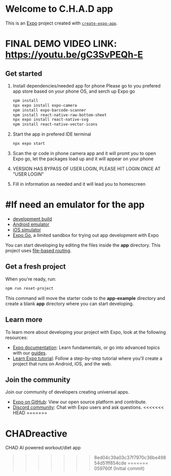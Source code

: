 # Welcome to C.H.A.D app

This is an [Expo](https://expo.dev) project created with [`create-expo-app`](https://www.npmjs.com/package/create-expo-app).
# FINAL DEMO VIDEO LINK: https://youtu.be/gC3SvPEQh-E
## Get started

1. Install dependencies/needed app for phone
   Please go to you prefered app store based on your phone OS, and serch up Expo go

   ```bash
   npm install
   npx expo install expo-camera
   npm install expo-barcode-scanner
   npm install react-native-raw-bottom-sheet
   npx expo install react-native-svg
   npm install react-native-vector-icons
   ```

3. Start the app in prefered IDE terminal

   ```bash
   npx expo start
   ```

4. Scan the qr code in phone camera app and it will promt you to open Expo go, let the packages load up and it will appear on your phone
5. VERSION HAS BYPASS OF USER LOGIN, PLEASE HIT LOGIN ONCE AT "USER LOGIN"
6. Fill in information as needed and it will lead you to homescreen

#If need an emulator for the app
===================================
- [development build](https://docs.expo.dev/develop/development-builds/introduction/)
- [Android emulator](https://docs.expo.dev/workflow/android-studio-emulator/)
- [iOS simulator](https://docs.expo.dev/workflow/ios-simulator/)
- [Expo Go](https://expo.dev/go), a limited sandbox for trying out app development with Expo

You can start developing by editing the files inside the **app** directory. This project uses [file-based routing](https://docs.expo.dev/router/introduction).

## Get a fresh project

When you're ready, run:

```bash
npm run reset-project
```

This command will move the starter code to the **app-example** directory and create a blank **app** directory where you can start developing.

## Learn more

To learn more about developing your project with Expo, look at the following resources:

- [Expo documentation](https://docs.expo.dev/): Learn fundamentals, or go into advanced topics with our [guides](https://docs.expo.dev/guides).
- [Learn Expo tutorial](https://docs.expo.dev/tutorial/introduction/): Follow a step-by-step tutorial where you'll create a project that runs on Android, iOS, and the web.

## Join the community

Join our community of developers creating universal apps.

- [Expo on GitHub](https://github.com/expo/expo): View our open source platform and contribute.
- [Discord community](https://chat.expo.dev): Chat with Expo users and ask questions.
<<<<<<< HEAD
=======
# CHADreactive
CHAD AI powered workout/diet app
>>>>>>> 8ed04c39a03c37f7970c36be49854d51ff854cde
=======
>>>>>>> 059760f (Initial commit)
